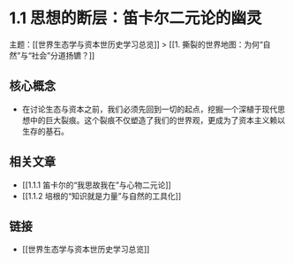# 1.1 思想的断层：笛卡尔二元论的幽灵

主题：[[世界生态学与资本世历史学习总览]] > [[1. 撕裂的世界地图：为何“自然”与“社会”分道扬镳？]]

## 核心概念

- 在讨论生态与资本之前，我们必须先回到一切的起点，挖掘一个深植于现代思想中的巨大裂痕。这个裂痕不仅塑造了我们的世界观，更成为了资本主义赖以生存的基石。

## 相关文章

- [[1.1.1 笛卡尔的“我思故我在”与心物二元论]]
- [[1.1.2 培根的“知识就是力量”与自然的工具化]]

## 链接

- [[世界生态学与资本世历史学习总览]]
